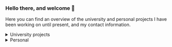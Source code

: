 ### Hello there, and welcome 👋

Here you can find an overview of the university and personal projects I have been working on until present, and my contact information.

<details>
<summary>University projects</summary>
<br>
Placeholder
</details>

<details>
<summary>Personal</summary>
<br>
   <ol>
      <li> 
         💸 Expense tracker <a href="https://github.com/senker/react-projects/tree/main/expense-tracker">[@]</a> [React.js <img src="https://user-images.githubusercontent.com/31960682/219422897-69e7435a-3f60-4977-8efd-28cdc07dee3f.svg" width="15" height="15">] 
      </li>
   </ol>
  
</details>


<!--
**senker/senker** is a ✨ _special_ ✨ repository because its `README.md` (this file) appears on your GitHub profile.

Here are some ideas to get you started:

- 🔭 I’m currently working on ...
- 🌱 I’m currently learning ...
- 👯 I’m looking to collaborate on ...
- 🤔 I’m looking for help with ...
- 💬 Ask me about ...
- 📫 How to reach me: ...
- 😄 Pronouns: ...
- ⚡ Fun fact: ...
-->

